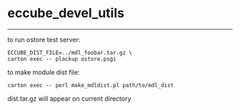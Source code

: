 # eccube_devel_utils

----

to run ostore test server:

```
ECCUBE_DIST_FILE=../mdl_foobar.tar.gz \
carton exec -- plackup ostore.psgi
```

to make module dist file:
```
carton exec -- perl make_mdldist.pl path/to/mdl_dist
```
dist.tar.gz will appear on current directory
